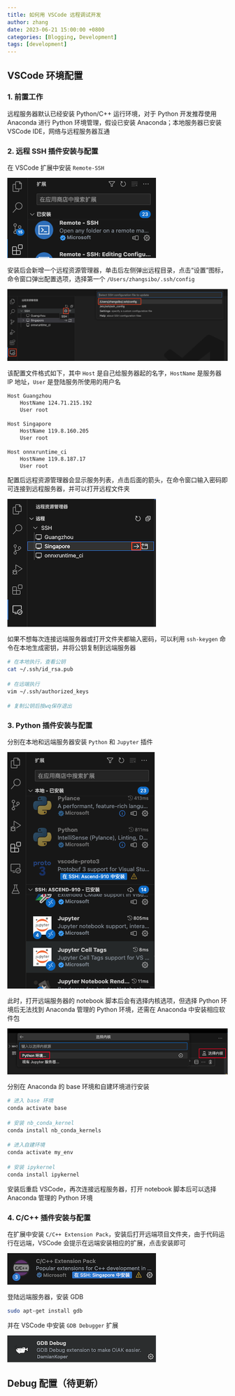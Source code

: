 ```yaml
---
title: 如何用 VSCode 远程调试开发
author: zhang
date: 2023-06-21 15:00:00 +0800
categories: [Blogging, Development]
tags: [development]
---
```


## VSCode 环境配置

### 1. 前置工作

远程服务器默认已经安装 Python/C++ 运行环境，对于 Python 开发推荐使用 Anaconda 进行 Python 环境管理，假设已安装 Anaconda；本地服务器已安装 VSCode IDE，网络与远程服务器互通

### 2. 远程 SSH 插件安装与配置

在 VSCode 扩展中安装 `Remote-SSH`

![ssh remote](/images/2023-06/ssh_remote.png)

安装后会新增一个远程资源管理器，单击后左侧弹出远程目录，点击“设置”图标，命令窗口弹出配置选项，选择第一个 `/Users/zhangsibo/.ssh/config` 

![ssh config](/images/2023-06/ssh_config.png)

该配置文件格式如下，其中 `Host` 是自己给服务器起的名字，`HostName` 是服务器 IP 地址，`User` 是登陆服务所使用的用户名

```
Host Guangzhou
    HostName 124.71.215.192
    User root

Host Singapore
    HostName 119.8.160.205
    User root

Host onnxruntime_ci
    HostName 119.8.187.17
    User root
```

配置后远程资源管理器会显示服务列表，点击后面的箭头，在命令窗口输入密码即可连接到远程服务器，并可以打开远程文件夹

![ssh connect](/images/2023-06/ssh_connect.png)

如果不想每次连接远端服务器或打开文件夹都输入密码，可以利用 `ssh-keygen` 命令在本地生成密钥，并将公钥复制到远端服务器

```bash
# 在本地执行，查看公钥
cat ~/.ssh/id_rsa.pub

# 在远端执行
vim ~/.ssh/authorized_keys 

# 复制公钥后按wq保存退出
```

### 3. Python 插件安装与配置

分别在本地和远端服务器安装 `Python` 和 `Jupyter` 插件

![python](/images/2023-06/python.png)

此时，打开远端服务器的 notebook 脚本后会有选择内核选项，但选择 Python 环境后无法找到 Anaconda 管理的 Python 环境，还需在 Anaconda 中安装相应软件包

![python kernel](/images/2023-06/python_kernel.png)

分别在 Anaconda 的 base 环境和自建环境进行安装

```bash
# 进入 base 环境
conda activate base

# 安装 nb_conda_kernel
conda install nb_conda_kernels

# 进入自建环境
conda activate my_env

# 安装 ipykernel
conda install ipykernel
```
安装后重启 VSCode，再次连接远程服务器，打开 notebook 脚本后可以选择 Anaconda 管理的 Python 环境

### 4. C/C++ 插件安装与配置

在扩展中安装 `C/C++ Extension Pack`，安装后打开远端项目文件夹，由于代码运行在远端，VSCode 会提示在远端安装相应的扩展，点击安装即可

![c++](/images/2023-06/cpp.png)

登陆远端服务器，安装 GDB

```bash
sudo apt-get install gdb
```

并在 VSCode 中安装 `GDB Debugger` 扩展

![gdb](/images/2023-06/gdb.png)

## Debug 配置（待更新）
<!-- 
### 1. 配置文件及作用

- `${workspaceFolder}/.vscode/launch.json`：debug 功能模块参数配置文件
- `${workspaceFolder}/.vscode/c_cpp_properties.json`：编辑器窗口关于 C/C++ 的配置文件
- `${workspaceFolder}/.vscode/settings.json`：编辑器窗口的配置文件
- `${workspaceFolder}/.env`：编辑器窗口的环境变量配置文件
  
其中，`${workspaceFolder}` 代表 VSCode 当前打开的文件夹路径，`launch.json` 和其它三个文件有部分参数配置重叠的部分，但作用域不同。例如，在 `launch.json` 配置了 `LD_LIBRARY_PATH` 只能保证在 Debug 阶段程序能正常调用，但在编辑器窗口想要通过鼠标快速跳转至对应源代码，还需在 `c_cpp_properties.json` 中配置 `includePath`。

### 2. Python Debug 配置


### 3. C/C++ Debug 配置





##### 配置 `launch.json`
该文件主要配置启动命令，当前目录，环境变量。依次点击左侧“运行和调试”图标，“创建 launch.json 文件”，并选择 `GDB Debug` 调试器
![launch](figures/2/launch.png)

完成后在 `.vscode` 目录下生成 `launch.json` 配置文件，删除原有的 `configurations` 字段的内容，点击右下角“添加配置”，并选择“(gdb)启动”，会自动添加配置字段
![config](figures/2/config.png)

`C/C++: (bdb)` 启动自动配置如下，后面会详细介绍几种场景如何配置
```json
// .vscode/launch.json
{
    "version": "0.2.0",
    "configurations": [
        {
            "name": "(gdb) 启动",
            "type": "cppdbg",
            "request": "launch",
            "program": "输入程序名称，例如 ${workspaceFolder}/a.out",
            "args": [],
            "stopAtEntry": false,
            "cwd": "${fileDirname}",
            "environment": [],
            "externalConsole": false,
            "MIMode": "gdb",
            "setupCommands": [
                {
                    "description": "为 gdb 启用整齐打印",
                    "text": "-enable-pretty-printing",
                    "ignoreFailures": true
                },
                {
                    "description": "将反汇编风格设置为 Intel",
                    "text": "-gdb-set disassembly-flavor intel",
                    "ignoreFailures": true
                }
            ]
        }
    ]
}
```

##### 配置 `c_cpp_properties.json`
该文件主要配置头文件地址，若头文件没有正确引入，debug 程序可能正常运行，但无法跳转至头文件声明的函数中，在本项目调试阶段，该配置文件始终如下：
```json
// .vscode/c_cpp_properties.json
{
    "configurations": [
        {
            "name": "Linux",
            "includePath": [
                "/root/Projects/onnxruntime/include/onnxruntime",
                "/root/Projects/onnxruntime/onnxruntime"
            ]
        }
    ],
    "version": 4
}
```

##### 配置 `setting.json`
```json
{
    "files.associations": {
        "array": "cpp",
        "sstream": "cpp",
        "bitset": "cpp",
        "memory_resource": "cpp",
        "*.tcc": "cpp"
    },
    "python.envFile": "${workspaceFolder}/.env",
}
```

##### 配置 `.env`
```shell
{
PYTHONPATH=/root/Projects/onnxruntime/build/Linux/RelWithDebInfo:/root/Projects/onnxruntime/build/Linux/RelWithDebInfo/onnxruntime:/root/Projects/onnxruntime/build/Linux/RelWithDebInfo/onnxruntime/capi:/usr/local/Ascend/ascend-toolkit/latest/pyACL/python/site-packages:/usr/local/Ascend/ascend-toolkit/latest/opp/op_impl/built-in/ai_core/tbe:/usr/local/Ascend/ascend-toolkit/latest/toolkit/latest/acllib/lib64
}
```

##### 情况1：调试项目编译好的测试二进制文件
```json
// debug文件 ～/Projects/onnxruntime/build/Linux/RelWithDebInfo/onnxruntime_mlas_test
{
    "version": "0.2.0",
    "configurations": [
        {
            "name": "(gdb) 启动",
            "type": "cppdbg",
            "request": "launch",
            "program": "${workspaceFolder}/build/Linux/RelWithDebInfo/onnxruntime_mlas_test",
            "args": [],
            "stopAtEntry": false,
            "cwd": "${workspaceFolder}/build/Linux/RelWithDebInfo/",
            "environment": [],
            "externalConsole": false,
            "MIMode": "gdb",
            "setupCommands": [
                {
                    "description": "为 gdb 启用整齐打印",
                    "text": "-enable-pretty-printing",
                    "ignoreFailures": true
                },
                {
                    "description": "将反汇编风格设置为 Intel",
                    "text": "-gdb-set disassembly-flavor intel",
                    "ignoreFailures": true
                }
            ]
        }
    ]
}

```

##### 情况2：调试项目自带的 python 测试脚本
```json
// debug文件 ～/Projects/onnxruntime/build/Linux/RelWithDebInfo/onnxruntime_test_python_mlops.py
{
    "version": "0.2.0",
    "configurations": [
        {
            "name": "(gdb) 启动",
            "type": "cppdbg",
            "request": "launch",
            "program": "/root/anaconda3/envs/onnxruntime/bin/python",
            "args": ["onnxruntime_test_python_mlops.py"],
            "stopAtEntry": false,
            "cwd": "${workspaceFolder}/build/Linux/RelWithDebInfo/",
            "environment": [],
            "externalConsole": false,
            "MIMode": "gdb",
            "setupCommands": [
                {
                    "description": "为 gdb 启用整齐打印",
                    "text": "-enable-pretty-printing",
                    "ignoreFailures": true
                },
                {
                    "description": "将反汇编风格设置为 Intel",
                    "text": "-gdb-set disassembly-flavor intel",
                    "ignoreFailures": true
                }
            ]
        }
    ]
}
```
##### 情况3：调试自己的 python 脚本
```json
// debug文件 ～/Projects/ort_debug/sess_run.py
{
    "version": "0.2.0",
    "configurations": [
        {
            "name": "(gdb) 启动",
            "type": "cppdbg",
            "request": "launch",
            "program": "/root/anaconda3/envs/onnxruntime/bin/python",
            "args": ["sess_run.py"],
            "stopAtEntry": false,
            "cwd": "${workspaceFolder}",
            "environment": [
                {
                    "name": "PYTHONPATH",
                    "value": "/root/Projects/onnxruntime/build/Linux/RelWithDebInfo:/usr/local/Ascend/ascend-toolkit/latest/pyACL/python/site-packages:/usr/local/Ascend/ascend-toolkit/latest/opp/op_impl/built-in/ai_core/tbe:/usr/local/Ascend/ascend-toolkit/latest/toolkit/latest/acllib/lib64"
                }
            ],
            "externalConsole": false,
            "MIMode": "gdb",
            "setupCommands": [
                {
                    "description": "为 gdb 启用整齐打印",
                    "text": "-enable-pretty-printing",
                    "ignoreFailures": true
                },
                {
                    "description": "将反汇编风格设置为 Intel",
                    "text": "-gdb-set disassembly-flavor intel",
                    "ignoreFailures": true
                }
            ]
        }
    ]
}
```

##### 情况4：调试自己的 C++ 编译的程序

```shell
# 文件路径 /root/Projects/ort_debug/sess_run1.cc
cd /root/Projects/ort_debug/

# 编译命令
g++ sess_run1.cc -o sess_run -g -O0 -I/root/Projects/onnxruntime/include/onnxruntime -L/root/Projects/onnxruntime/build/Linux/RelWithDebInfo -lonnxruntime
```

配置文件 `/root/Projects/ort_debug/.vscode/launch.json`
```json
{
    "version": "0.2.0",
    "configurations": [
        {
            "name": "(gdb) 启动",
            "type": "cppdbg",
            "request": "launch",
            "program": "${workspaceFolder}/sess_run",
            "args": ["models/debug.onnx"],
            "stopAtEntry": false,
            "cwd": "${workspaceFolder}",
            "environment": [
                {
                    "name": "LD_LIBRARY_PATH",
                    "value": "/root/Projects/onnxruntime/build/Linux/RelWithDebInfo:/usr/local/Ascend/ascend-toolkit/latest/x86_64-linux/lib64/"
                }

            ],
            "externalConsole": false,
            "MIMode": "gdb",
            "setupCommands": [
                {
                    "description": "为 gdb 启用整齐打印",
                    "text": "-enable-pretty-printing",
                    "ignoreFailures": true
                },
                {
                    "description": "将反汇编风格设置为 Intel",
                    "text": "-gdb-set disassembly-flavor intel",
                    "ignoreFailures": true
                }
            ]
        }
    ]
}
```


#### 3.调试小技巧（更新）

##### VSCode 调试中屏蔽标准库函数跳转

在 `.vscode/launch.json` 配置文件中的 `setupCommands` 字段添加下面内容
```json
{
    "description": "防止 gdb 打开标准库函数",
    "text": "-interpreter-exec console \"skip -rfu std::.*\"",
    "ignoreFailures": false
}
```
 -->
